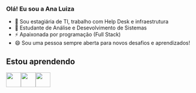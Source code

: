 ### Olá! Eu sou a Ana Luiza

- 🔭 Sou estagiária de TI, trabalho com Help Desk e infraestrutura
- 🌱 Estudante de Análise e Desevolvimento de Sistemas
- ⚡ Apaixonada por programação (Full Stack)
- 😄 Sou uma pessoa sempre aberta para novos desafios e aprendizados!

## Estou aprendendo

<img loading="lazy" src="https://cdn.jsdelivr.net/gh/devicons/devicon/icons/java/java-original.svg" width="40" height="40"/><img loading="lazy" src="https://cdn.jsdelivr.net/gh/devicons/devicon/icons/linux/linux-original.svg" width="40" height="40"/><img loading="lazy" src="https://www.google.com/url?sa=i&url=https%3A%2F%2Ficonscout.com%2Ffree-icon%2Fphp-99&psig=AOvVaw0_StHk1YeF9u0hehHufZWR&ust=1715040969533000&source=images&cd=vfe&opi=89978449&ved=0CBIQjRxqFwoTCOi1-NLf94UDFQAAAAAdAAAAABAl" width="40" height="40"/>

